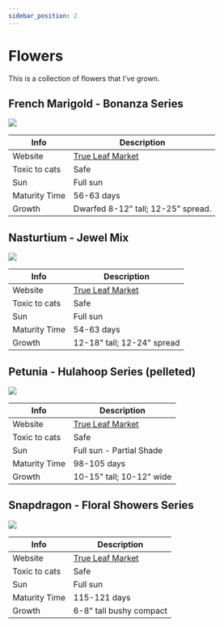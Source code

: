 ```yaml
---
sidebar_position: 2
---
```


# Flowers

This is a collection of flowers that I've grown.

## French Marigold - Bonanza Series

![](/img/plants/flowers/marigold-french-bonanza.jpg)

| Info | Description |
| ----------- | ----------- |
| Website | [True Leaf Market](https://www.trueleafmarket.com/products/marigold-bonanza-series-flower-seeds) |
| Toxic to cats | Safe |
| Sun | Full sun |
| Maturity Time | 56-63 days |
| Growth | Dwarfed 8-12" tall; 12-25" spread. |

## Nasturtium - Jewel Mix

![](/img/plants/flowers/nasturtium-jewel.jpg)

| Info | Description |
| ----------- | ----------- |
| Website | [True Leaf Market](https://www.trueleafmarket.com/products/nasturtium-jewel-mix-flower-seeds) |
| Toxic to cats | Safe |
| Sun | Full sun |
| Maturity Time | 54-63 days |
| Growth | 12-18" tall; 12-24" spread |

##  Petunia - Hulahoop Series (pelleted)

![](/img/plants/flowers/petunia-hulahoop.jpg)

| Info | Description |
| ----------- | ----------- |
| Website | [True Leaf Market](https://www.trueleafmarket.com/products/petunia-hulahoop-series-flower-seeds) |
| Toxic to cats | Safe |
| Sun | Full sun - Partial Shade |
| Maturity Time | 98-105 days |
| Growth | 10-15" tall; 10-12" wide |

## Snapdragon - Floral Showers Series

![](/img/plants/flowers/snapdragon-floral-shower.jpg)

| Info | Description |
| ----------- | ----------- |
| Website | [True Leaf Market](https://www.trueleafmarket.com/products/snapdragon-floral-showers-series-flower-seed) |
| Toxic to cats | Safe |
| Sun | Full sun |
| Maturity Time | 115-121 days |
| Growth | 6-8" tall bushy compact |
